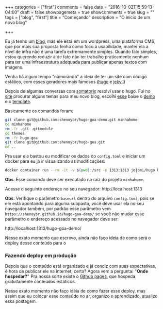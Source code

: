 +++
categories = ["first"]
comments = false
date = "2016-10-02T15:59:13-04:00"
draft = false
showpagemeta = true
showcomments = true
slug = ""
tags = ["blog", "first"]
title = "Começando"
description = "O início de um novo blog"

+++

Eu já tenho um [blog](http://techfree.com.br), mas ele está em um wordpress, uma
plataforma CMS, que por mais sua proposta tenha como foco a usabilidade, manter
ela a nível de infra não é uma tarefa extremamente simples. Quando falo simples,
estou querendo reduzir à de fato não ter trabalho praticamente nenhum para ter
uma infraestrutura adequada para publicar apenas textos com imagens.

Venha há algum tempo "namorando" a ideia de ter um site com código estático, com
esses geradores mais famosos ([hugo](https://gohugo.io/) e [jekyll](https://jekyllrb.com/))

Depois de algumas conversas com [somatorio](http://somatorio.org/pt-br/) resolvi
usar o hugo. Fui no [site](https://themes.gohugo.io) procurar alguns temas para
meu novo blog, escolhi [esse](https://themes.gohugo.io/hugo-goa/) baixe o
[demo](https://github.com/shenoybr/hugo-goa-demo) e o
[template](https://github.com/shenoybr/hugo-goa).

Basicamente os comandos foram:

```bash
git clone git@github.com:shenoybr/hugo-goa-demo.git minhahome
cd minhahome
rm -fr .git .gitmodule
cd themes
rm -fr hugo-goa
git clone git@github.com:shenoybr/hugo-goa.git
cd ..
```

Pra usar ele bastou eu modificar os dados do ```config.toml``` e iniciar um
docker para eu já ir visualizando as modificações:

```bash
docker container run --rm -it -v $(pwd):/src -p 1313:1313 jojomi/hugo hugo server -w -v --bind 0.0.0.0
```

**Obs**: Esse comando deve ser executado na raiz do projeto ```minhahome```.

Acesse o seguinte endereço no seu navegador: http://localhost:1313

**Obs**: Verifique o parâmetro ```baseurl``` dentro do arquivo ```config.toml```,
pois se ele está apontando para alguma subpasta, você deve usar ela no seu navegador
também, por padrão esse parâmetro vem ```https://shenoybr.github.io/hugo-goa-demo/```
se você não mudar esse parâmetro o endereço acessado no navegador deve ser:

http://localhost:1313/hugo-goa-demo/

Nesse exato momento que escrevo, ainda não faço ideia de como será o deploy desse
conteúdo para o

### Fazendo deploy em produção

Depois que o conteúdo está organizado e já condiz com suas expectativas, é hora
de publicar ele na internet, certo? Agora vem a pergunta: **"Onde hospedar?"**
Pra nossa sorte existe o [Github pages](https://pages.github.com/), que hospeda
gratuítamente conteúdos estáticos.

Nesse exato momento não faço idéia de como fazer esse deploy, mas assim que eu
colocar esse conteúdo no ar, organizo o aprendizado, atualizo essa postagem.
